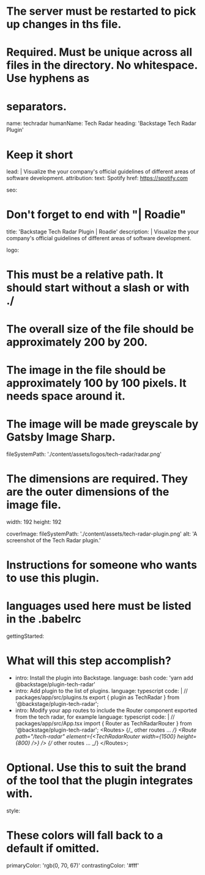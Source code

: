 # The server must be restarted to pick up changes in ths file.

# Required. Must be unique across all files in the directory. No whitespace. Use hyphens as

# separators.

name: techradar
humanName: Tech Radar
heading: 'Backstage Tech Radar Plugin'

# Keep it short

lead: |
Visualize the your company's official guidelines of different areas of software development.
attribution:
text: Spotify
href: https://spotify.com

seo:

# Don't forget to end with "| Roadie"

title: 'Backstage Tech Radar Plugin | Roadie'
description: |
Visualize the your company's official guidelines of different areas of software development.

logo:

# This must be a relative path. It should start without a slash or with ./

# The overall size of the file should be approximately 200 by 200.

# The image in the file should be approximately 100 by 100 pixels. It needs space around it.

# The image will be made greyscale by Gatsby Image Sharp.

fileSystemPath: './content/assets/logos/tech-radar/radar.png'

# The dimensions are required. They are the outer dimensions of the image file.

width: 192
height: 192

coverImage:
fileSystemPath: './content/assets/tech-radar-plugin.png'
alt: 'A screenshot of the Tech Radar plugin.'

# Instructions for someone who wants to use this plugin.

# languages used here must be listed in the .babelrc

gettingStarted:

# What will this step accomplish?

- intro: Install the plugin into Backstage.
  language: bash
  code: 'yarn add @backstage/plugin-tech-radar'
- intro: Add plugin to the list of plugins.
  language: typescript
  code: |
  // packages/app/src/plugins.ts
  export { plugin as TechRadar } from '@backstage/plugin-tech-radar';
- intro: Modify your app routes to include the Router component exported from the tech radar, for example
  language: typescript
  code: |
  // packages/app/src/App.tsx
  import { Router as TechRadarRouter } from '@backstage/plugin-tech-radar';
  &lt;Routes>
  {/_ other routes ... _/}
  &lt;Route
  path="/tech-radar"
  element={&lt;TechRadarRouter width={1500} height={800} />}
  />
  {/_ other routes ... _/}
  &lt;/Routes>;

# Optional. Use this to suit the brand of the tool that the plugin integrates with.

style:

# These colors will fall back to a default if omitted.

primaryColor: 'rgb(0, 70, 67)'
contrastingColor: '#fff'
